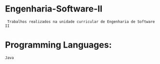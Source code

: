 # Engenharia-Software-II
```
 Trabalhos realizados na unidade curricular de Engenharia de Software II
```

# Programming Languages:
```
Java
```
